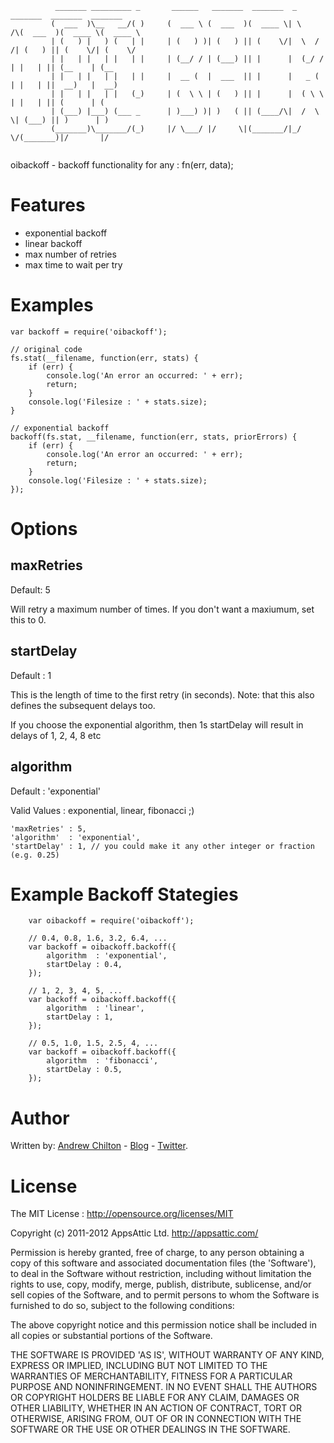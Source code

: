 ```
          _______ _________ _       ______   _______  _______  _        _______  _______  _______ 
         (  ___  )\__   __/( )     (  ___ \ (  ___  )(  ____ \| \    /\(  ___  )(  ____ \(  ____ \
         | (   ) |   ) (   | |     | (   ) )| (   ) || (    \/|  \  / /| (   ) || (    \/| (    \/
         | |   | |   | |   | |     | (__/ / | (___) || |      |  (_/ / | |   | || (__    | (__    
         | |   | |   | |   | |     |  __ (  |  ___  || |      |   _ (  | |   | ||  __)   |  __)   
         | |   | |   | |   (_)     | (  \ \ | (   ) || |      |  ( \ \ | |   | || (      | (      
         | (___) |___) (___ _      | )___) )| )   ( || (____/\|  /  \ \| (___) || )      | )      
         (_______)\_______/(_)     |/ \___/ |/     \|(_______/|_/    \/(_______)|/       |/       
                                                                                                  
```

oibackoff - backoff functionality for any : fn(err, data);

# Features #

* exponential backoff
* linear backoff
* max number of retries
* max time to wait per try

# Examples #

```
var backoff = require('oibackoff');

// original code
fs.stat(__filename, function(err, stats) {
    if (err) {
        console.log('An error an occurred: ' + err);
        return;
    }
    console.log('Filesize : ' + stats.size);
}

// exponential backoff
backoff(fs.stat, __filename, function(err, stats, priorErrors) {
    if (err) {
        console.log('An error an occurred: ' + err);
        return;
    }
    console.log('Filesize : ' + stats.size);
});
```

# Options #

## maxRetries ##

Default: 5

Will retry a maximum number of times. If you don't want a maxiumum, set this to 0.

## startDelay ##

Default : 1

This is the length of time to the first retry (in seconds). Note: that this also defines the subsequent delays too.

If you choose the exponential algorithm, then 1s startDelay will result in delays of 1, 2, 4, 8 etc

## algorithm ##

Default : 'exponential'

Valid Values : exponential, linear, fibonacci ;)

    'maxRetries' : 5,
    'algorithm'  : 'exponential',
    'startDelay' : 1, // you could make it any other integer or fraction (e.g. 0.25)

# Example Backoff Stategies #

```
    var oibackoff = require('oibackoff');

    // 0.4, 0.8, 1.6, 3.2, 6.4, ...
    var backoff = oibackoff.backoff({
        algorithm  : 'exponential',
        startDelay : 0.4,
    });

    // 1, 2, 3, 4, 5, ...
    var backoff = oibackoff.backoff({
        algorithm  : 'linear',
        startDelay : 1,
    });

    // 0.5, 1.0, 1.5, 2.5, 4, ...
    var backoff = oibackoff.backoff({
        algorithm  : 'fibonacci',
        startDelay : 0.5,
    });
```

# Author #

Written by: [Andrew Chilton](http://chilts.org/) - [Blog](http://chilts.org/blog/) -
[Twitter](https://twitter.com/andychilton).

# License #

The MIT License : http://opensource.org/licenses/MIT

Copyright (c) 2011-2012 AppsAttic Ltd. http://appsattic.com/

Permission is hereby granted, free of charge, to any person obtaining a copy of this software and associated
documentation files (the 'Software'), to deal in the Software without restriction, including without limitation the
rights to use, copy, modify, merge, publish, distribute, sublicense, and/or sell copies of the Software, and to permit
persons to whom the Software is furnished to do so, subject to the following conditions:

The above copyright notice and this permission notice shall be included in all copies or substantial portions of the
Software.

THE SOFTWARE IS PROVIDED 'AS IS', WITHOUT WARRANTY OF ANY KIND, EXPRESS OR IMPLIED, INCLUDING BUT NOT LIMITED TO THE
WARRANTIES OF MERCHANTABILITY, FITNESS FOR A PARTICULAR PURPOSE AND NONINFRINGEMENT. IN NO EVENT SHALL THE AUTHORS OR
COPYRIGHT HOLDERS BE LIABLE FOR ANY CLAIM, DAMAGES OR OTHER LIABILITY, WHETHER IN AN ACTION OF CONTRACT, TORT OR
OTHERWISE, ARISING FROM, OUT OF OR IN CONNECTION WITH THE SOFTWARE OR THE USE OR OTHER DEALINGS IN THE SOFTWARE.
